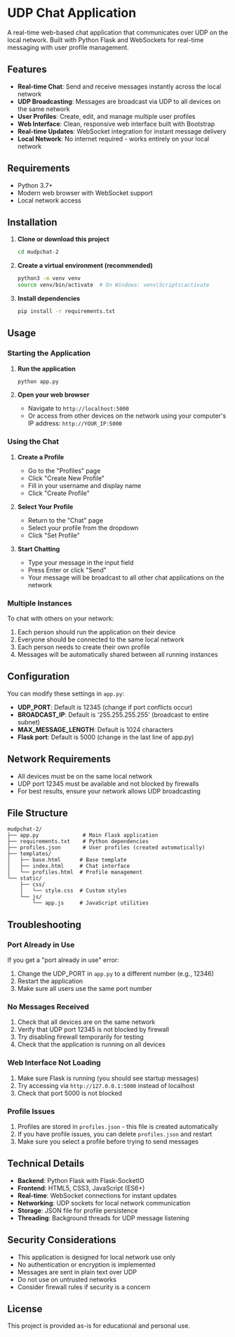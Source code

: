 # UDP Chat Application

A real-time web-based chat application that communicates over UDP on the local network. Built with Python Flask and WebSockets for real-time messaging with user profile management.

## Features

- **Real-time Chat**: Send and receive messages instantly across the local network
- **UDP Broadcasting**: Messages are broadcast via UDP to all devices on the same network
- **User Profiles**: Create, edit, and manage multiple user profiles
- **Web Interface**: Clean, responsive web interface built with Bootstrap
- **Real-time Updates**: WebSocket integration for instant message delivery
- **Local Network**: No internet required - works entirely on your local network

## Requirements

- Python 3.7+
- Modern web browser with WebSocket support
- Local network access

## Installation

1. **Clone or download this project**
   ```bash
   cd mudpchat-2
   ```

2. **Create a virtual environment (recommended)**
   ```bash
   python3 -m venv venv
   source venv/bin/activate  # On Windows: venv\Scripts\activate
   ```

3. **Install dependencies**
   ```bash
   pip install -r requirements.txt
   ```

## Usage

### Starting the Application

1. **Run the application**
   ```bash
   python app.py
   ```

2. **Open your web browser**
   - Navigate to `http://localhost:5000`
   - Or access from other devices on the network using your computer's IP address: `http://YOUR_IP:5000`

### Using the Chat

1. **Create a Profile**
   - Go to the "Profiles" page
   - Click "Create New Profile"
   - Fill in your username and display name
   - Click "Create Profile"

2. **Select Your Profile**
   - Return to the "Chat" page
   - Select your profile from the dropdown
   - Click "Set Profile"

3. **Start Chatting**
   - Type your message in the input field
   - Press Enter or click "Send"
   - Your message will be broadcast to all other chat applications on the network

### Multiple Instances

To chat with others on your network:

1. Each person should run the application on their device
2. Everyone should be connected to the same local network
3. Each person needs to create their own profile
4. Messages will be automatically shared between all running instances

## Configuration

You can modify these settings in `app.py`:

- **UDP_PORT**: Default is 12345 (change if port conflicts occur)
- **BROADCAST_IP**: Default is '255.255.255.255' (broadcast to entire subnet)
- **MAX_MESSAGE_LENGTH**: Default is 1024 characters
- **Flask port**: Default is 5000 (change in the last line of app.py)

## Network Requirements

- All devices must be on the same local network
- UDP port 12345 must be available and not blocked by firewalls
- For best results, ensure your network allows UDP broadcasting

## File Structure

```
mudpchat-2/
├── app.py              # Main Flask application
├── requirements.txt    # Python dependencies
├── profiles.json       # User profiles (created automatically)
├── templates/
│   ├── base.html      # Base template
│   ├── index.html     # Chat interface
│   └── profiles.html  # Profile management
└── static/
    ├── css/
    │   └── style.css  # Custom styles
    └── js/
        └── app.js     # JavaScript utilities
```

## Troubleshooting

### Port Already in Use
If you get a "port already in use" error:
1. Change the UDP_PORT in `app.py` to a different number (e.g., 12346)
2. Restart the application
3. Make sure all users use the same port number

### No Messages Received
1. Check that all devices are on the same network
2. Verify that UDP port 12345 is not blocked by firewall
3. Try disabling firewall temporarily for testing
4. Check that the application is running on all devices

### Web Interface Not Loading
1. Make sure Flask is running (you should see startup messages)
2. Try accessing via `http://127.0.0.1:5000` instead of localhost
3. Check that port 5000 is not blocked

### Profile Issues
1. Profiles are stored in `profiles.json` - this file is created automatically
2. If you have profile issues, you can delete `profiles.json` and restart
3. Make sure you select a profile before trying to send messages

## Technical Details

- **Backend**: Python Flask with Flask-SocketIO
- **Frontend**: HTML5, CSS3, JavaScript (ES6+)
- **Real-time**: WebSocket connections for instant updates
- **Networking**: UDP sockets for local network communication
- **Storage**: JSON file for profile persistence
- **Threading**: Background threads for UDP message listening

## Security Considerations

- This application is designed for local network use only
- No authentication or encryption is implemented
- Messages are sent in plain text over UDP
- Do not use on untrusted networks
- Consider firewall rules if security is a concern

## License

This project is provided as-is for educational and personal use.
